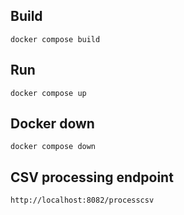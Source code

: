 ## Build
``docker compose build``

## Run
``docker compose up ``

## Docker down 
``docker compose down``

## CSV processing endpoint 
``http://localhost:8082/processcsv``
